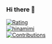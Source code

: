### Hi there 👋

[![Rating](https://badgen.org/img/atcoder/hinamimi/rating/algorithm?style=plastic)](https://atcoder.jp/users/hinamimi?contestType=algo)  
[![hinamimi](https://road-to-kaggle-grandmaster.vercel.app/api/simple/hinamimi)](https://www.kaggle.com/hinamimi)  
[![Contributions](https://badgen.org/img/qiita/hinamimi/contributions?style=plastic)](https://qiita.com/hinamimi)  
